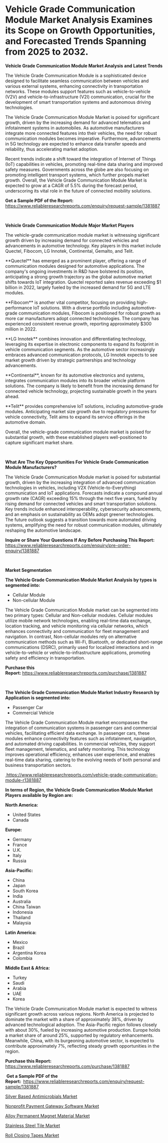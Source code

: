<p><h1>Vehicle Grade Communication Module Market Analysis Examines its Scope on Growth Opportunities, and Forecasted Trends Spanning from 2025 to 2032.</h1></p><p><strong>Vehicle Grade Communication Module Market Analysis and Latest Trends</strong></p>
<p><p>The Vehicle Grade Communication Module is a sophisticated device designed to facilitate seamless communication between vehicles and various external systems, enhancing connectivity in transportation networks. These modules support features such as vehicle-to-vehicle (V2V) and vehicle-to-infrastructure (V2I) communication, crucial for the development of smart transportation systems and autonomous driving technologies.</p><p>The Vehicle Grade Communication Module Market is poised for significant growth, driven by the increasing demand for advanced telematics and infotainment systems in automobiles. As automotive manufacturers integrate more connected features into their vehicles, the need for robust communication modules becomes imperative. Furthermore, advancements in 5G technology are expected to enhance data transfer speeds and reliability, thus accelerating market adoption.</p><p>Recent trends indicate a shift toward the integration of Internet of Things (IoT) capabilities in vehicles, promoting real-time data sharing and improved safety measures. Governments across the globe are also focusing on promoting intelligent transport systems, which further propels market growth. Overall, the Vehicle Grade Communication Module Market is expected to grow at a CAGR of 5.5% during the forecast period, underscoring its vital role in the future of connected mobility solutions.</p></p>
<p><strong>Get a Sample PDF of the Report:&nbsp;</strong> <a href="https://www.reliableresearchreports.com/enquiry/request-sample/1381887?utm_campaign=11&utm_medium=2&utm_source=Github&utm_content=ia&utm_term=30012025&utm_id=vehicle-grade-communication-module">https://www.reliableresearchreports.com/enquiry/request-sample/1381887</a></p>
<p>&nbsp;</p>
<p><strong>Vehicle Grade Communication Module Major Market Players</strong></p>
<p><p>The vehicle-grade communication module market is witnessing significant growth driven by increasing demand for connected vehicles and advancements in automotive technology. Key players in this market include Quectel, Fibocom, LG Innotek, Continental, Gemalto, and Telit.</p><p>**Quectel** has emerged as a prominent player, offering a range of communication modules designed for automotive applications. The company's ongoing investments in R&D have bolstered its position, anticipating a strong growth trajectory as the global automotive market shifts towards IoT integration. Quectel reported sales revenue exceeding $1 billion in 2022, largely fueled by the increased demand for 5G and LTE modules.</p><p>**Fibocom** is another vital competitor, focusing on providing high-performance IoT solutions. With a diverse portfolio including automotive-grade communication modules, Fibocom is positioned for robust growth as more car manufacturers adopt connected technologies. The company has experienced consistent revenue growth, reporting approximately $300 million in 2022.</p><p>**LG Innotek** combines innovation and differentiating technology, leveraging its expertise in electronic components to expand its footprint in vehicle communication segments. As the automotive sector increasingly embraces advanced communication protocols, LG Innotek expects to see market growth driven by strategic partnerships and technology advancements.</p><p>**Continental**, known for its automotive electronics and systems, integrates communication modules into its broader vehicle platform solutions. The company is likely to benefit from the increasing demand for connected vehicle technology, projecting sustainable growth in the years ahead.</p><p>**Telit** provides comprehensive IoT solutions, including automotive-grade modules. Anticipating market size growth due to regulatory pressures for vehicle connectivity, Telit aims to expand its service offerings in the automotive domain.</p><p>Overall, the vehicle-grade communication module market is poised for substantial growth, with these established players well-positioned to capture significant market share.</p></p>
<p>&nbsp;</p>
<p><strong>What Are The Key Opportunities For Vehicle Grade Communication Module Manufacturers?</strong></p>
<p><p>The Vehicle Grade Communication Module market is poised for substantial growth, driven by the increasing integration of advanced communication technologies in vehicles, including V2X (Vehicle-to-Everything) communication and IoT applications. Forecasts indicate a compound annual growth rate (CAGR) exceeding 15% through the next five years, fueled by rising demand for connected vehicles and smart transportation solutions. Key trends include enhanced interoperability, cybersecurity advancements, and an emphasis on sustainability as OEMs adopt greener technologies. The future outlook suggests a transition towards more automated driving systems, amplifying the need for robust communication modules, ultimately reshaping the automotive landscape.</p></p>
<p><strong>Inquire or Share Your Questions If Any Before Purchasing This Report:</strong> <a href="https://www.reliableresearchreports.com/enquiry/pre-order-enquiry/1381887?utm_campaign=11&utm_medium=2&utm_source=Github&utm_content=ia&utm_term=30012025&utm_id=vehicle-grade-communication-module">https://www.reliableresearchreports.com/enquiry/pre-order-enquiry/1381887</a></p>
<p>&nbsp;</p>
<p><strong>Market Segmentation</strong></p>
<p><strong>The Vehicle Grade Communication Module Market Analysis by types is segmented into:</strong></p>
<p><ul><li>Cellular Module</li><li>Non-cellular Module</li></ul></p>
<p><p>The Vehicle Grade Communication Module market can be segmented into two primary types: Cellular and Non-cellular modules. Cellular modules utilize mobile network technologies, enabling real-time data exchange, location tracking, and vehicle monitoring via cellular networks, which enhances connectivity and communication for fleet management and navigation. In contrast, Non-cellular modules rely on alternative communication methods such as Wi-Fi, Bluetooth, or dedicated short-range communications (DSRC), primarily used for localized interactions and in vehicle-to-vehicle or vehicle-to-infrastructure applications, promoting safety and efficiency in transportation.</p></p>
<p><strong>Purchase this Report:&nbsp;</strong><a href="https://www.reliableresearchreports.com/purchase/1381887?utm_campaign=11&utm_medium=2&utm_source=Github&utm_content=ia&utm_term=30012025&utm_id=vehicle-grade-communication-module">https://www.reliableresearchreports.com/purchase/1381887</a></p>
<p>&nbsp;</p>
<p><strong>The Vehicle Grade Communication Module Market Industry Research by Application is segmented into:</strong></p>
<p><ul><li>Passenger Car</li><li>Commercial Vehicle</li></ul></p>
<p><p>The Vehicle Grade Communication Module market encompasses the integration of communication systems in passenger cars and commercial vehicles, facilitating efficient data exchange. In passenger cars, these modules enhance connectivity features such as infotainment, navigation, and automated driving capabilities. In commercial vehicles, they support fleet management, telematics, and safety monitoring. This technology improves operational efficiency, enhances user experience, and enables real-time data sharing, catering to the evolving needs of both personal and business transportation sectors.</p></p>
<p><a href="https://www.reliableresearchreports.com/vehicle-grade-communication-module-r1381887?utm_campaign=11&utm_medium=2&utm_source=Github&utm_content=ia&utm_term=30012025&utm_id=vehicle-grade-communication-module">&nbsp;https://www.reliableresearchreports.com/vehicle-grade-communication-module-r1381887</a></p>
<p><strong>In terms of Region, the Vehicle Grade Communication Module Market Players available by Region are:</strong></p>
<p>
    <p> <strong> North America: </strong>
        <ul>
            <li>United States</li>
            <li>Canada</li>
        </ul>
        </p> 
    <p> <strong> Europe: </strong>
        <ul>
            <li>Germany</li>
            <li>France</li>
            <li>U.K.</li>
            <li>Italy</li>
            <li>Russia</li>
        </ul>
        </p> 
    <p> <strong> Asia-Pacific: </strong>
        <ul>
            <li>China</li>
            <li>Japan</li>
            <li>South Korea</li>
            <li>India</li>
            <li>Australia</li>
            <li>China Taiwan</li>
            <li>Indonesia</li>
            <li>Thailand</li>
            <li>Malaysia</li>
        </ul>
        </p> 
    <p> <strong> Latin America: </strong>
        <ul>
            <li>Mexico</li>
            <li>Brazil</li>
            <li>Argentina Korea</li>
            <li>Colombia</li>
        </ul>
        </p> 
    <p> <strong> Middle East & Africa: </strong>
        <ul>
            <li>Turkey</li>
            <li>Saudi</li>
            <li>Arabia</li>
            <li>UAE</li>
            <li>Korea</li>
        </ul>
    </p>
    </p>
<p><p>The Vehicle Grade Communication Module market is expected to witness significant growth across various regions. North America is projected to dominate the market with a share of approximately 38%, driven by advanced technological adoption. The Asia-Pacific region follows closely with about 30%, fueled by increasing automotive production. Europe holds a market share of around 25%, supported by regulatory enhancements. Meanwhile, China, with its burgeoning automotive sector, is expected to contribute approximately 7%, reflecting steady growth opportunities in the region.</p></p>
<p><strong>Purchase this Report: </strong><a href="https://www.reliableresearchreports.com/purchase/1381887?utm_campaign=11&utm_medium=2&utm_source=Github&utm_content=ia&utm_term=30012025&utm_id=vehicle-grade-communication-module">https://www.reliableresearchreports.com/purchase/1381887</a></p>
<p>&nbsp;<strong>Get a Sample PDF of the Report:&nbsp;&nbsp;</strong><a href="https://www.reliableresearchreports.com/enquiry/request-sample/1381887?utm_campaign=11&utm_medium=2&utm_source=Github&utm_content=ia&utm_term=30012025&utm_id=vehicle-grade-communication-module">https://www.reliableresearchreports.com/enquiry/request-sample/1381887</a></p>
<p><strong></strong></p>
<p><p><a href="https://github.com/dierdrecrichton210/Market-Research-Report-List-1/blob/main/silver-based-antimicrobials-market.md?utm_campaign=11&utm_medium=2&utm_source=Github&utm_content=ia&utm_term=30012025&utm_id=vehicle-grade-communication-module">Silver Based Antimicrobials Market</a></p><p><a href="https://www.linkedin.com/pulse/future-outlook-nonprofit-payment-gateway-software-market-bmw7f?utm_campaign=11&utm_medium=2&utm_source=Github&utm_content=ia&utm_term=30012025&utm_id=vehicle-grade-communication-module">Nonprofit Payment Gateway Software Market</a></p><p><a href="https://www.linkedin.com/pulse/alloy-permanent-magnet-material-market-forecasted-using-segmentation-on5lc?utm_campaign=11&utm_medium=2&utm_source=Github&utm_content=ia&utm_term=30012025&utm_id=vehicle-grade-communication-module">Alloy Permanent Magnet Material Market</a></p><p><a href="https://github.com/cheryjhonson/Market-Research-Report-List-1/blob/main/stainless-steel-tile-market.md?utm_campaign=11&utm_medium=2&utm_source=Github&utm_content=ia&utm_term=30012025&utm_id=vehicle-grade-communication-module">Stainless Steel Tile Market</a></p><p><a href="https://www.linkedin.com/pulse/roll-closing-tapes-market-insights-provide-historical-xv3gc?utm_campaign=11&utm_medium=2&utm_source=Github&utm_content=ia&utm_term=30012025&utm_id=vehicle-grade-communication-module">Roll Closing Tapes Market</a></p></p>